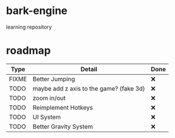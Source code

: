# bark-engine

learning repository

# roadmap

| Type  |                 Detail                  | Done |
|-------|-----------------------------------------|------|
| FIXME | Better Jumping                          | ❌   |
| TODO  | maybe add z axis to the game? (fake 3d) | ❌   |
| TODO  | zoom in/out                             | ❌   |
| TODO  | Reimplement Hotkeys                     | ❌   |
| TODO  | UI System                               | ❌   |
| TODO  | Better Gravity System                   | ❌   |

